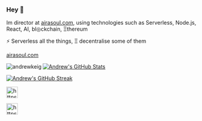 ### Hey 👋

Im director at [airasoul.com](http://airasoul.com), using technologies such as Serverless, Node.js, React, AI, bl◎ckchain, Ξthereum

⚡ Serverless all the things, Ξ decentralise some of them

[airasoul.com](http://airasoul.com)

<!--
**AndrewKeig/AndrewKeig** is a ✨ _special_ ✨ repository because its `README.md` (this file) appears on your GitHub profile. ΔIRΔ$◎LΞ

Here are some ideas to get you started:


- 🌱 I’m currently learning ...
- 👯 I’m looking to collaborate on ...
- 🤔 I’m looking for help with ...
- 💬 Ask me about ...
- 📫 How to reach me: ...
- 😄 Pronouns: ...
- ⚡ Fun fact: ...
-->

<p><img align="left" src="https://github-readme-stats.vercel.app/api/top-langs/?username=andrewkeig&layout=compact&hide=html" alt="andrewkeig" /></p>

[![Andrew's GitHub Stats](https://github-readme-stats.vercel.app/api?username=andrewkeig)](https://github.com/andrewkeig/github-readme-stats)

[![Andrew's GitHub Streak](https://github-readme-streak-stats.herokuapp.com?user=andrewkeig&hide_border=true)](https://git.io/streak-stats)

<span>
<a href="https://twitter.com/https://twitter.com/airasoul" target="blank"><img align="center" src="https://cdn.jsdelivr.net/npm/simple-icons@3.0.1/icons/twitter.svg" alt="https://twitter.com/gantlaborde" height="30" width="30" /></a>

<a href="https://linkedin.com/in/https://www.linkedin.com/in/andrewkeig/" target="blank"><img align="center" src="https://cdn.jsdelivr.net/npm/simple-icons@3.0.1/icons/linkedin.svg" alt="https://www.linkedin.com/in/andrewkeig/" height="30" width="30" /></a>
</span>
